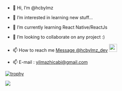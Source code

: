 - 👋 Hi, I’m @hcbylmz
- 👀 I’m interested in learning new stuff...
- 🌱 I’m currently learning React Native/ReactJs
- 💞️ I’m looking to collaborate on any project :)
- 📫 How to reach me <a href="https://twitter.com/messages/compose?recipient_id=1058430189066162176"
  class="twitter-dm-button" data-screen-name="@hcbylmz_dev">
Message @hcbylmz_dev</a> <img src="https://image.flaticon.com/icons/png/512/124/124021.png" width="25" height="25">

- 📫 E-mail : [yilmazhicabi@gmail.com](mailto:yilmazhicabi@gmail.com?subject=[GitHub]%20Hakkında)



[![trophy](https://github-profile-trophy.vercel.app/?username=hcbylmz)](https://github.com/ryo-ma/github-profile-trophy)


![](https://komarev.com/ghpvc/?username=hcbylmz&color=green)


<!---
hcbylmz/hcbylmz is a ✨ special ✨ repository because its `README.md` (this file) appears on your GitHub profile.
You can click the Preview link to take a look at your changes.
--->
